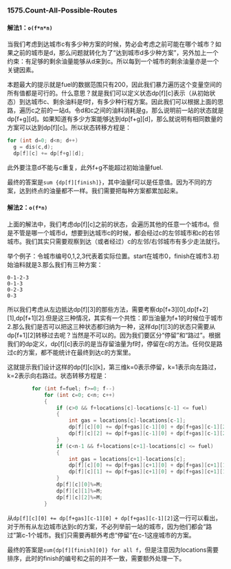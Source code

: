 ### 1575.Count-All-Possible-Routes

#### 解法1：```o(f*n*n)```
当我们考虑到达城市c有多少种方案的时候，势必会考虑之前可能在哪个城市？如果之前的城市是d，那么问题就转化为了“达到城市d多少种方案”，另外加上一个约束：有足够的剩余油量能够从d来到c。所以每到一个城市的剩余油量亦是一个关键因素。

本题最大的提示就是fuel的数据范围只有200，因此我们暴力遍历这个变量空间的所有值都是可行的。什么意思？就是我们可以定义状态dp[f][c]表示（从初始状态）到达城市c、剩余油料是f时，有多少种行程方案。因此我们可以根据上面的思路，遍历c之前的一站d。令d和c之间的油料消耗是g，那么说明前一站的状态就是dp[f+g][d]。如果知道有多少方案能够达到dp[f+g][d]，那么就说明有相同数量的方案可以达到dp[f][c]。所以状态转移方程是：
```cpp
for (int d=0; d<n; d++)
  g = dis(c,d);
  dp[f][c] += dp[f+g][d];
```
此外要注意d不能与c重复，此外f+g不能超过初始油量fuel.

最终的答案是```sum {dp[f][finish]}```，其中油量f可以是任意值。因为不同的方案，达到终点的油量都不一样。我们需要把每种方案都累加起来。

#### 解法2：```o(f*n)```
上面的解法中，我们考虑dp[f][c]之前的状态，会遍历其他的任意一个城市d。但是不管是哪一个城市d，想要到达城市c的时候，都会经过c的左邻城市和c的右邻城市。我们其实只需要观察到达（或者经过）c的左邻/右邻城市有多少走法就行。

举个例子：令城市编号0,1,2,3代表着实际位置。start在城市0，finish在城市3.初始油料就是3.那么我们有三种方案：
```
0-1-2-3
0-1-3
0-2-3
0-3
```
所以我们考虑从左边抵达dp[f][3]的那些方法，需要考察dp[f+3][0],dp[f+2][1],dp[f+1][2].但是这三种情况，其实有一个共性：即当油量为f+1的时候位于城市2.那么我们是否可以把这三种状态都归纳为一种，这样dp[f][3]的状态只需要从dp[f+1][2]转移过去呢？当然是不可以的。因为我们要区分“停留”和“路过”。根据我们的dp定义，dp[f][c]表示的是当存留油量为f时，停留在c的方法。任何仅是路过c的方案，都不能统计在最终到达c的方案里。

这就提示我们设计这样的dp[f][c][k]，第三维k=0表示停留，k=1表示向左路过，k=2表示向右路过。状态转移方程是：
```cpp
        for (int f=fuel; f>=0; f--)
            for (int c=0; c<n; c++)
            {
                if (c>0 && f+locations[c]-locations[c-1] <= fuel)
                {
                    int gas = locations[c]-locations[c-1];                    
                    dp[f][c][0] += dp[f+gas][c-1][0] + dp[f+gas][c-1][2];
                    dp[f][c][2] += dp[f+gas][c-1][0] + dp[f+gas][c-1][2];
                }
                if (c<n-1 && f+locations[c+1]-locations[c] <= fuel)
                {
                    int gas = locations[c+1]-locations[c]; 
                    dp[f][c][0] += dp[f+gas][c+1][0] + dp[f+gas][c+1][1];
                    dp[f][c][1] += dp[f+gas][c+1][0] + dp[f+gas][c+1][1];
                }
                dp[f][c][0]%=M;
                dp[f][c][1]%=M;
                dp[f][c][2]%=M;
            }
```
从```dp[f][c][0] += dp[f+gas][c-1][0] + dp[f+gas][c-1][2]```这一行可以看出，对于所有从左边城市达到c的方案，不必列举前一站的城市，因为他们都会“路过”第c-1个城市。我们只需要再额外考虑“停留”在c-1这座城市的方案。

最终的答案是```sum{dp[f][finish][0]} for all f```，但是注意因为locations需要排序，此时的finish的编号和之前的并不一致，需要额外处理一下。


